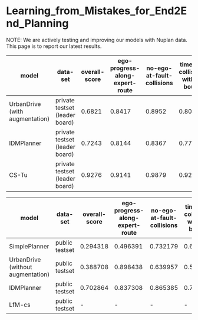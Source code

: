 # Learning_from_Mistakes_for_End2End_Planning

NOTE: We are actively testing and improving our models with Nuplan data. This page is to report our latest results.

| model | data-set  | overall-score | ego-progress-along-expert-route | no-ego-at-fault-collisions | time-to-collision-within-bound |
| ------------- | ------------- | ------------- | ------------- | ------------- | ------------- |
| UrbanDrive (with augmentation) | private testset (leader board) | 0.6821 | 0.8417 | 0.8952 | 0.8065 |
| IDMPlanner | private testset (leader board) | 0.7243 | 0.8144 | 0.8367 | 0.7762 |
| CS-Tu | private testset (leader board) | 0.9276 | 0.9141 | 0.9879 | 0.9254 |

| model | data-set  | overall-score | ego-progress-along-expert-route | no-ego-at-fault-collisions | time-to-collision-within-bound |
| ------------- | ------------- | ------------- | ------------- | ------------- | ------------- |
| SimplePlanner  | public testset | 0.294318 | 0.496391 | 0.732179 | 0.691446 |
| UrbanDrive (without augmentation) |  public testset | 0.388708  | 0.898438  | 0.639957 | 0.57265 |
| IDMPlanner | public testset | 0.702864 | 0.837308 | 0.865385 |  0.752137 |
| LfM-cs | public testset | - | - | - | - | 
